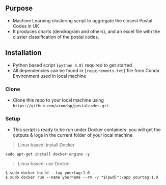 ## Purpose

- Machine Learning clustering script to aggregate the closest Postal Codes in UK
- It produces charts (dendrogram and others), and an excel file with the cluster classification of the postal codes.

## Installation

- Python based script `[python 3.8]` required to get started
- All dependencies can be found in `[requirements.txt]` file from Conda Environment used in local machine

### Clone

- Clone this repo to your local machine using `https://github.com/aromdap/postalcodes.git`

### Setup

- This script is ready to be run under Docker containers: you will get the outputs & logs in the current folder of your local machine

> Linux based: install Docker
```shell
sudo apt-get install docker-engine -y
```
> Linux based: use Docker
```shell
$ sudo docker build --tag yourtag:1.0 .
$ sudo docker run --name yourname --rm -v "$(pwd)":/app yourtag:1.0
```

